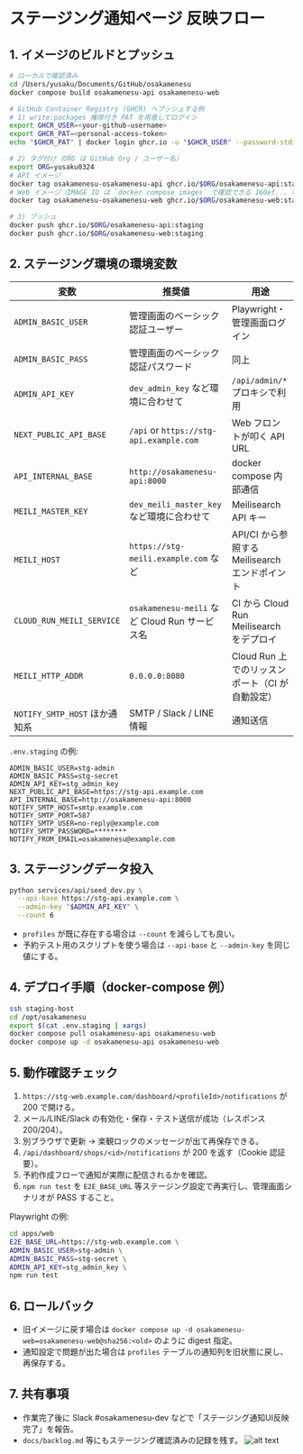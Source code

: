 # ステージング通知ページ 反映フロー

## 1. イメージのビルドとプッシュ

```bash
# ローカルで確認済み
cd /Users/yusaku/Documents/GitHub/osakamenesu
docker compose build osakamenesu-api osakamenesu-web

# GitHub Container Registry (GHCR) へプッシュする例
# 1) write:packages 権限付き PAT を用意してログイン
export GHCR_USER=<your-github-username>
export GHCR_PAT=<personal-access-token>
echo "$GHCR_PAT" | docker login ghcr.io -u "$GHCR_USER" --password-stdin

# 2) タグ付け（ORG は GitHub Org / ユーザー名）
export ORG=yusaku0324
# API イメージ
docker tag osakamenesu-osakamenesu-api ghcr.io/$ORG/osakamenesu-api:staging
# Web イメージ（IMAGE ID は `docker compose images` で確認できる 160ef... 等でも可）
docker tag osakamenesu-osakamenesu-web ghcr.io/$ORG/osakamenesu-web:staging

# 3) プッシュ
docker push ghcr.io/$ORG/osakamenesu-api:staging
docker push ghcr.io/$ORG/osakamenesu-web:staging
```

## 2. ステージング環境の環境変数

| 変数 | 推奨値 | 用途 |
| ---- | ------ | ---- |
| `ADMIN_BASIC_USER` | 管理画面のベーシック認証ユーザー | Playwright・管理画面ログイン |
| `ADMIN_BASIC_PASS` | 管理画面のベーシック認証パスワード | 同上 |
| `ADMIN_API_KEY` | `dev_admin_key` など環境に合わせて | `/api/admin/*` プロキシで利用 |
| `NEXT_PUBLIC_API_BASE` | `/api` or `https://stg-api.example.com` | Web フロントが叩く API URL |
| `API_INTERNAL_BASE` | `http://osakamenesu-api:8000` | docker compose 内部通信 |
| `MEILI_MASTER_KEY` | `dev_meili_master_key` など環境に合わせて | Meilisearch API キー |
| `MEILI_HOST` | `https://stg-meili.example.com` など | API/CI から参照する Meilisearch エンドポイント |
| `CLOUD_RUN_MEILI_SERVICE` | `osakamenesu-meili` など Cloud Run サービス名 | CI から Cloud Run Meilisearch をデプロイ |
| `MEILI_HTTP_ADDR` | `0.0.0.0:8080` | Cloud Run 上でのリッスンポート（CI が自動設定） |
| `NOTIFY_SMTP_HOST` ほか通知系 | SMTP / Slack / LINE 情報 | 通知送信 |

`.env.staging` の例:

```
ADMIN_BASIC_USER=stg-admin
ADMIN_BASIC_PASS=stg-secret
ADMIN_API_KEY=stg_admin_key
NEXT_PUBLIC_API_BASE=https://stg-api.example.com
API_INTERNAL_BASE=http://osakamenesu-api:8000
NOTIFY_SMTP_HOST=smtp.example.com
NOTIFY_SMTP_PORT=587
NOTIFY_SMTP_USER=no-reply@example.com
NOTIFY_SMTP_PASSWORD=********
NOTIFY_FROM_EMAIL=osakamenesu@example.com
```

## 3. ステージングデータ投入

```bash
python services/api/seed_dev.py \
  --api-base https://stg-api.example.com \
  --admin-key "$ADMIN_API_KEY" \
  --count 6
```

- `profiles` が既に存在する場合は `--count` を減らしても良い。
- 予約テスト用のスクリプトを使う場合は `--api-base` と `--admin-key` を同じ値にする。

## 4. デプロイ手順（docker-compose 例）

```bash
ssh staging-host
cd /opt/osakamenesu
export $(cat .env.staging | xargs)
docker compose pull osakamenesu-api osakamenesu-web
docker compose up -d osakamenesu-api osakamenesu-web
```

## 5. 動作確認チェック

1. `https://stg-web.example.com/dashboard/<profileId>/notifications` が 200 で開ける。
2. メール/LINE/Slack の有効化・保存・テスト送信が成功（レスポンス 200/204）。
3. 別ブラウザで更新 → 楽観ロックのメッセージが出て再保存できる。
4. `/api/dashboard/shops/<id>/notifications` が 200 を返す（Cookie 認証要）。
5. 予約作成フローで通知が実際に配信されるかを確認。
6. `npm run test` を `E2E_BASE_URL` 等ステージング設定で再実行し、管理画面シナリオが PASS すること。

Playwright の例:

```bash
cd apps/web
E2E_BASE_URL=https://stg-web.example.com \
ADMIN_BASIC_USER=stg-admin \
ADMIN_BASIC_PASS=stg-secret \
ADMIN_API_KEY=stg_admin_key \
npm run test
```

## 6. ロールバック

- 旧イメージに戻す場合は `docker compose up -d osakamenesu-web=osakamenesu-web@sha256:<old>` のように digest 指定。
- 通知設定で問題が出た場合は `profiles` テーブルの通知列を旧状態に戻し、再保存する。

## 7. 共有事項

- 作業完了後に Slack #osakamenesu-dev などで「ステージング通知UI反映完了」を報告。
- `docs/backlog.md` 等にもステージング確認済みの記録を残す。
![alt text](image.png)
